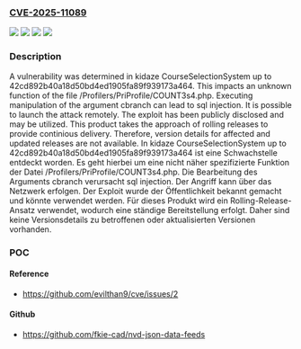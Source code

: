 ### [CVE-2025-11089](https://cve.mitre.org/cgi-bin/cvename.cgi?name=CVE-2025-11089)
![](https://img.shields.io/static/v1?label=Product&message=CourseSelectionSystem&color=blue)
![](https://img.shields.io/static/v1?label=Version&message=42cd892b40a18d50bd4ed1905fa89f939173a464%20&color=brightgreen)
![](https://img.shields.io/static/v1?label=Vulnerability&message=Injection&color=brightgreen)
![](https://img.shields.io/static/v1?label=Vulnerability&message=SQL%20Injection&color=brightgreen)

### Description

A vulnerability was determined in kidaze CourseSelectionSystem up to 42cd892b40a18d50bd4ed1905fa89f939173a464. This impacts an unknown function of the file /Profilers/PriProfile/COUNT3s4.php. Executing manipulation of the argument cbranch can lead to sql injection. It is possible to launch the attack remotely. The exploit has been publicly disclosed and may be utilized. This product takes the approach of rolling releases to provide continious delivery. Therefore, version details for affected and updated releases are not available.
In kidaze CourseSelectionSystem up to 42cd892b40a18d50bd4ed1905fa89f939173a464 ist eine Schwachstelle entdeckt worden. Es geht hierbei um eine nicht näher spezifizierte Funktion der Datei /Profilers/PriProfile/COUNT3s4.php. Die Bearbeitung des Arguments cbranch verursacht sql injection. Der Angriff kann über das Netzwerk erfolgen. Der Exploit wurde der Öffentlichkeit bekannt gemacht und könnte verwendet werden. Für dieses Produkt wird ein Rolling-Release-Ansatz verwendet, wodurch eine ständige Bereitstellung erfolgt. Daher sind keine Versionsdetails zu betroffenen oder aktualisierten Versionen vorhanden.

### POC

#### Reference
- https://github.com/evilthan9/cve/issues/2

#### Github
- https://github.com/fkie-cad/nvd-json-data-feeds

